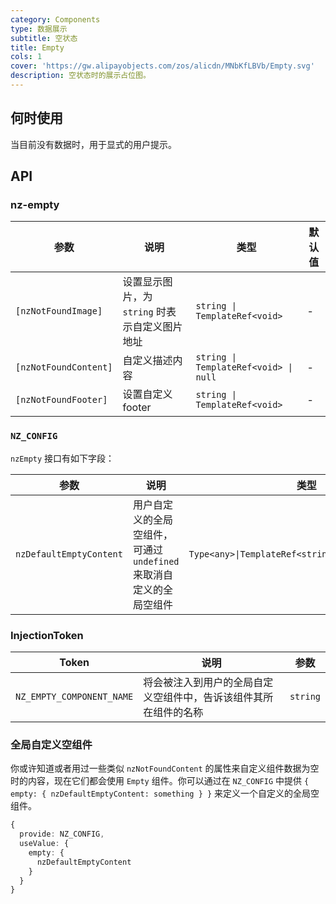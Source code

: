 ```yaml
---
category: Components
type: 数据展示
subtitle: 空状态
title: Empty
cols: 1
cover: 'https://gw.alipayobjects.com/zos/alicdn/MNbKfLBVb/Empty.svg'
description: 空状态时的展示占位图。
---
```



## 何时使用

当目前没有数据时，用于显式的用户提示。


## API

### nz-empty

| 参数                  | 说明                                           | 类型                                  | 默认值 |
| --------------------- | ---------------------------------------------- | ------------------------------------- | ------ |
| `[nzNotFoundImage]`   | 设置显示图片，为 `string` 时表示自定义图片地址 | `string \| TemplateRef<void>`         | -      |
| `[nzNotFoundContent]` | 自定义描述内容                                 | `string \| TemplateRef<void> \| null` | -      |
| `[nzNotFoundFooter]`  | 设置自定义 footer                              | `string \| TemplateRef<void>`         | -      |

### `NZ_CONFIG`

`nzEmpty` 接口有如下字段：

| 参数                    | 说明                                                                | 类型                                                |
| ----------------------- | ------------------------------------------------------------------- | --------------------------------------------------- |
| `nzDefaultEmptyContent` | 用户自定义的全局空组件，可通过 `undefined` 来取消自定义的全局空组件 | `Type<any>\|TemplateRef<string>\|string\|undefined` |

### InjectionToken

| Token                     | 说明                                                             | 参数     |
| ------------------------- | ---------------------------------------------------------------- | -------- |
| `NZ_EMPTY_COMPONENT_NAME` | 将会被注入到用户的全局自定义空组件中，告诉该组件其所在组件的名称 | `string` |

### 全局自定义空组件

你或许知道或者用过一些类似 `nzNotFoundContent` 的属性来自定义组件数据为空时的内容，现在它们都会使用 `Empty` 组件。你可以通过在 `NZ_CONFIG` 中提供 `{ empty: { nzDefaultEmptyContent: something } }` 来定义一个自定义的全局空组件。

```ts
{
  provide: NZ_CONFIG,
  useValue: {
    empty: {
      nzDefaultEmptyContent
    }
  }
}
```